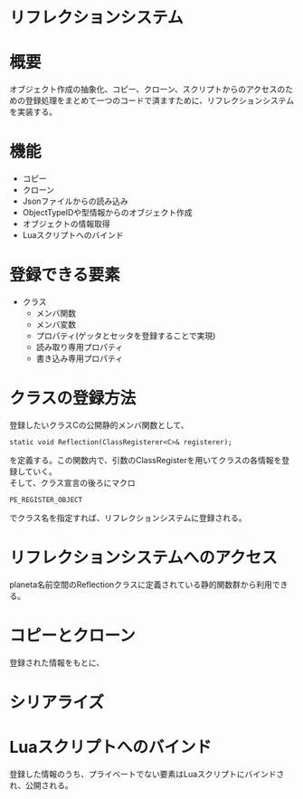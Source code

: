 # リフレクションシステム

# 概要

オブジェクト作成の抽象化、コピー、クローン、スクリプトからのアクセスのための登録処理をまとめて一つのコードで済ますために、リフレクションシステムを実装する。  

# 機能

- コピー
- クローン
- Jsonファイルからの読み込み
- ObjectTypeIDや型情報からのオブジェクト作成
- オブジェクトの情報取得
- Luaスクリプトへのバインド

# 登録できる要素

- クラス
    - メンバ関数
    - メンバ変数
    - プロパティ(ゲッタとセッタを登録することで実現)
    - 読み取り専用プロパティ
    - 書き込み専用プロパティ

# クラスの登録方法

登録したいクラスCの公開静的メンバ関数として、

    static void Reflection(ClassRegisterer<C>& registerer);

を定義する。この関数内で、引数のClassRegisterを用いてクラスの各情報を登録していく。  
そして、クラス宣言の後ろにマクロ

    PE_REGISTER_OBJECT

でクラス名を指定すれば、リフレクションシステムに登録される。

# リフレクションシステムへのアクセス

planeta名前空間のReflectionクラスに定義されている静的関数群から利用できる。

# コピーとクローン

登録された情報をもとに、

# シリアライズ

# Luaスクリプトへのバインド

登録した情報のうち、プライベートでない要素はLuaスクリプトにバインドされ、公開される。